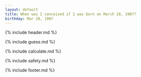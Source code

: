 ```yaml
---
layout: default
title: When was I conceived if I was born on March 28, 1907?
birthday: Mar 28, 1907
---
```


{% include header.md %}

{% include guess.md %}

{% include calculate.md %}

{% include safety.md %}

{% include footer.md %}



